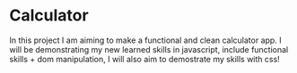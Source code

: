 # Calculator

In this project I am aiming to make a functional and clean calculator app. I will be demonstrating my new learned skills in javascript, include functional skills + dom manipulation, I will also aim to demostrate my skills with css!